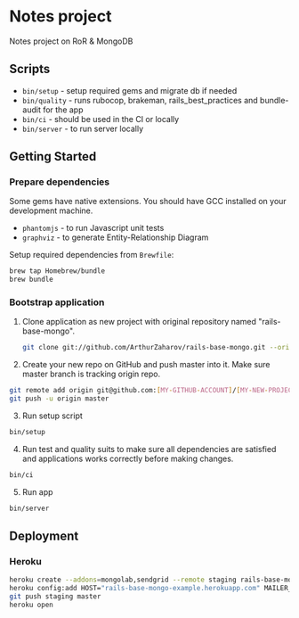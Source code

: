 # Notes project

Notes project on RoR & MongoDB

## Scripts

* `bin/setup` - setup required gems and migrate db if needed
* `bin/quality` - runs rubocop, brakeman, rails_best_practices and bundle-audit for the app
* `bin/ci` - should be used in the CI or locally
* `bin/server` - to run server locally

## Getting Started

### Prepare dependencies

Some gems have native extensions.
You should have GCC installed on your development machine.

* `phantomjs` - to run Javascript unit tests
* `graphviz` - to generate Entity-Relationship Diagram

Setup required dependencies from `Brewfile`:
```bash
brew tap Homebrew/bundle
brew bundle
```

### Bootstrap application

1. Clone application as new project with original repository named "rails-base-mongo".

   ```bash
   git clone git://github.com/ArthurZaharov/rails-base-mongo.git --origin rails-base-mongo [MY-NEW-PROJECT]
   ```

2. Create your new repo on GitHub and push master into it. Make sure master branch is tracking origin repo.

  ```bash
  git remote add origin git@github.com:[MY-GITHUB-ACCOUNT]/[MY-NEW-PROJECT].git
  git push -u origin master
  ```

3. Run setup script

  ```bash
  bin/setup
  ```

4. Run test and quality suits to make sure all dependencies are satisfied and applications works correctly before making changes.

  ```bash
  bin/ci
  ```

5. Run app

  ```bash
  bin/server
  ```

## Deployment

### Heroku

```bash
heroku create --addons=mongolab,sendgrid --remote staging rails-base-mongo-example
heroku config:add HOST="rails-base-mongo-example.herokuapp.com" MAILER_SENDER_ADDRESS="noreply@rails-base-mongo-example.herokuapp.com"
git push staging master
heroku open
```
